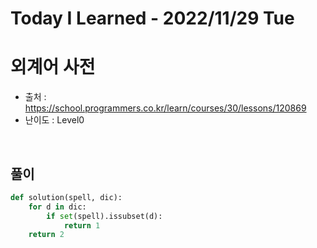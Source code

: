 # Today I Learned - 2022/11/29 Tue

# 외계어 사전
- 출처 : https://school.programmers.co.kr/learn/courses/30/lessons/120869
- 난이도 : Level0
<br>

## 풀이
```python
def solution(spell, dic):
    for d in dic:
        if set(spell).issubset(d):
            return 1
    return 2
```
